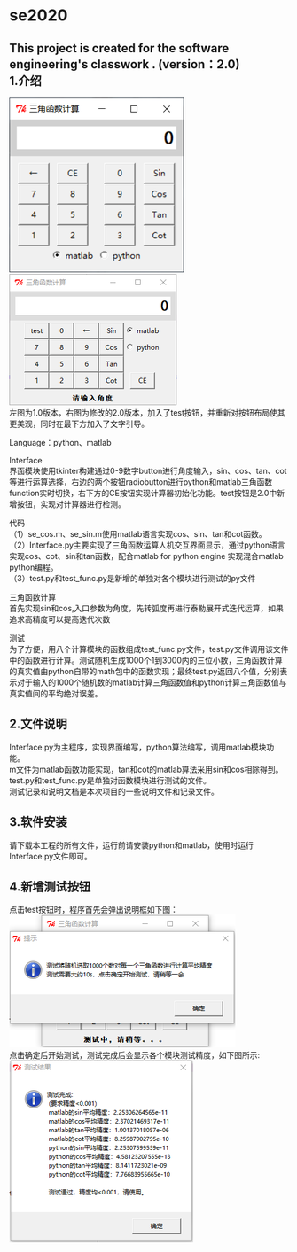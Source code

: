 # se2020
This project is created for the software engineering's classwork . (version：2.0)   
1.介绍
-------
![界面图](https://github.com/se2020-ruanjian/se2020-1/blob/master/Interface.png)
![界面图](https://github.com/se2020-ruanjian/se2020-1/blob/master/Interface2.0.png)  
左图为1.0版本，右图为修改的2.0版本，加入了test按钮，并重新对按钮布局使其更美观，同时在最下方加入了文字引导。

Language：python、matlab  

Interface  
界面模块使用tkinter构建通过0-9数字button进行角度输入，sin、cos、tan、cot等进行运算选择，右边的两个按钮radiobutton进行python和matlab三角函数function实时切换，右下方的CE按钮实现计算器初始化功能。test按钮是2.0中新增按钮，实现对计算器进行检测。

代码  
（1）se_cos.m、se_sin.m使用matlab语言实现cos、sin、tan和cot函数。  
（2）Interface.py主要实现了三角函数运算人机交互界面显示，通过python语言实现cos、cot、sin和tan函数，配合matlab for python engine 实现混合matlab python编程。  
（3）test.py和test_func.py是新增的单独对各个模块进行测试的py文件   

三角函数计算  
首先实现sin和cos,入口参数为角度，先转弧度再进行泰勒展开式迭代运算，如果追求高精度可以提高迭代次数  

测试  
为了方便，用八个计算模块的函数组成test_func.py文件，test.py文件调用该文件中的函数进行计算。测试随机生成1000个1到3000内的三位小数，三角函数计算的真实值由python自带的math包中的函数实现；最终test.py返回八个值，分别表示对于输入的1000个随机数的matlab计算三角函数值和python计算三角函数值与真实值间的平均绝对误差。

2.文件说明
--------
  Interface.py为主程序，实现界面编写，python算法编写，调用matlab模块功能。    
  m文件为matlab函数功能实现，tan和cot的matlab算法采用sin和cos相除得到。   
  test.py和test_func.py是单独对函数模块进行测试的文件。   
  测试记录和说明文档是本次项目的一些说明文件和记录文件。   
  
3.软件安装
--------
  请下载本工程的所有文件，运行前请安装python和matlab，使用时运行Interface.py文件即可。
  
4.新增测试按钮
--------
点击test按钮时，程序首先会弹出说明框如下图：  
![界面图](https://github.com/se2020-ruanjian/se2020-1/blob/master/test1.png)  
点击确定后开始测试，测试完成后会显示各个模块测试精度，如下图所示:   
![界面图](https://github.com/se2020-ruanjian/se2020-1/blob/master/test2.png)

